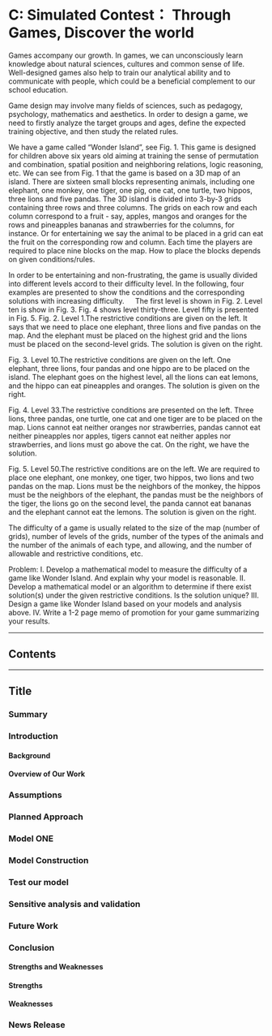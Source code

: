 #  C: Simulated Contest： Through Games, Discover the world


Games accompany our growth. In games, we can unconsciously learn knowledge about natural sciences, cultures and common sense of life. Well-designed games also help to train our analytical ability and to communicate with people, which could be a beneficial complement to our school education.

Game design may involve many fields of sciences, such as pedagogy, psychology, mathematics and aesthetics. In order to design a game, we need to firstly analyze the target groups and ages, define the expected training objective, and then study the related rules.

We have a game called “Wonder Island”, see Fig. 1. This game is designed for children above six years old aiming at training the sense of permutation and combination, spatial position and neighboring relations, logic reasoning, etc. We can see from Fig. 1 that the game is based on a 3D map of an island. There are sixteen small blocks representing animals, including one elephant, one monkey, one tiger, one pig, one cat, one turtle, two hippos, three lions and five pandas. The 3D island is divided into 3-by-3 grids containing three rows and three columns. The grids on each row and each column correspond to a fruit - say, apples, mangos and oranges for the rows and pineapples bananas and strawberries for the columns, for instance. Or for entertaining we say the animal to be placed in a grid can eat the fruit on the corresponding row and column. Each time the players are required to place nine blocks on the map. How to place the blocks depends on given conditions/rules. 

In order to be entertaining and non-frustrating, the game is usually divided into different levels accord to their difficulty level. In the following, four examples are presented to show the conditions and the corresponding solutions with increasing difficulty.
 
The first level is shown in Fig. 2. Level ten is show in Fig. 3. Fig. 4 shows level thirty-three. Level fifty is presented in Fig. 5.
Fig. 2. Level 1.The restrictive conditions are given on the left. It says that we need to place one elephant, three lions and five pandas on the map. And the elephant must be placed on the highest grid and the lions must be placed on the second-level grids. The solution is given on the right.

Fig. 3. Level 10.The restrictive conditions are given on the left. One elephant, three lions, four pandas and one hippo are to be placed on the island. The elephant goes on the highest level, all the lions can eat lemons, and the hippo can eat pineapples and oranges. The solution is given on the right.

Fig. 4. Level 33.The restrictive conditions are presented on the left. Three lions, three pandas, one turtle, one cat and one tiger are to be placed on the map. Lions cannot eat neither oranges nor strawberries, pandas cannot eat neither pineapples nor apples, tigers cannot eat neither apples nor strawberries, and lions must go above the cat. On the right, we have the solution.

Fig. 5. Level 50.The restrictive conditions are on the left. We are required to place one elephant, one monkey, one tiger, two hippos, two lions and two pandas on the map. Lions must be the neighbors of the monkey, the hippos must be the neighbors of the elephant, the pandas must be the neighbors of the tiger, the lions go on the second level, the panda cannot eat bananas and the elephant cannot eat the lemons. The solution is given on the right.

The difficulty of a game is usually related to the size of the map (number of grids), number of levels of the grids, number of the types of the animals and the number of the animals of each type, and allowing, and the number of allowable and restrictive conditions, etc. 

Problem:
I. Develop a mathematical model to measure the difficulty of a game like Wonder Island. And explain why your model is reasonable.
II. Develop a mathematical model or an algorithm to determine if there exist solution(s) under the given restrictive conditions. Is the solution unique?
III. Design a game like Wonder Island based on your models and analysis above.
IV. Write a 1-2 page memo of promotion for your game summarizing your results.



---
## Contents
---

## Title

### Summary

### Introduction

#### Background

#### Overview of Our Work

### Assumptions

### Planned Approach

### Model ONE

### Model Construction

### Test our model

### Sensitive analysis and validation

### Future Work

### Conclusion

#### Strengths and Weaknesses

#### Strengths

#### Weaknesses

### News Release
